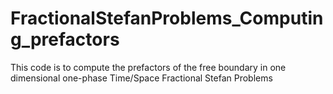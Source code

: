 # FractionalStefanProblems_Computing_prefactors
This code is to compute the prefactors of the free boundary in one dimensional one-phase Time/Space Fractional Stefan Problems
